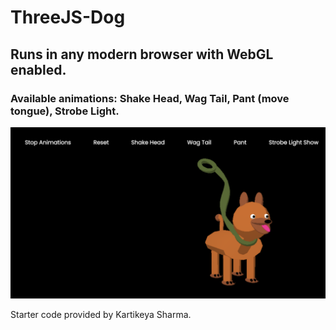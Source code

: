 # ThreeJS-Dog

## Runs in any modern browser with WebGL enabled.
### Available animations: Shake Head, Wag Tail, Pant (move tongue), Strobe Light. 
![Screenshot of dog](dog.png)

Starter code provided by Kartikeya Sharma.
